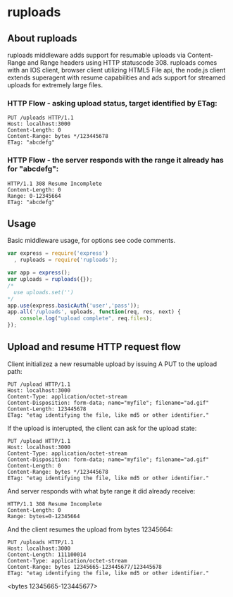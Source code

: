 # ruploads

## About ruploads

ruploads middleware adds support for resumable uploads via Content-Range and Range headers using HTTP statuscode 308.
ruploads comes with an IOS client, browser client utilizing HTML5 File api, the node.js client extends superagent with resume capabilities and ads support
for streamed uploads for extremely large files.

### HTTP Flow - asking upload status, target identified by ETag:

```
PUT /uploads HTTP/1.1
Host: localhost:3000
Content-Length: 0
Content-Range: bytes */123445678
ETag: "abcdefg"
```

### HTTP Flow - the server responds with the range it already has for "abcdefg":

```
HTTP/1.1 308 Resume Incomplete
Content-Length: 0
Range: 0-12345664
ETag: "abcdefg"
```

## Usage

Basic middleware usage, for options see code comments.
```js
var express = require('express')
  , ruploads = require('ruploads');

var app = express();
var uploads = ruploads({});
/*
  use uploads.set('')
*/
app.use(express.basicAuth('user','pass'));
app.all('/uploads', uploads, function(req, res, next) {
    console.log("upload complete", req.files);
});
```

## Upload and resume HTTP request flow

Client initializez a new resumable upload by issuing A PUT to the upload path:
```   
PUT /upload HTTP/1.1
Host: localhost:3000
Content-Type: application/octet-stream
Content-Disposition: form-data; name="myfile"; filename="ad.gif"
Content-Length: 123445678
ETag: "etag identifying the file, like md5 or other identifier."
```

If the upload is interupted, the client can ask for the upload state:
```
PUT /upload HTTP/1.1
Host: localhost:3000
Content-Type: application/octet-stream
Content-Disposition: form-data; name="myfile"; filename="ad.gif"
Content-Length: 0
Content-Range: bytes */123445678
ETag: "etag identifying the file, like md5 or other identifier."
```

And server responds with what byte range it did already receive:
```
HTTP/1.1 308 Resume Incomplete
Content-Length: 0
Range: bytes=0-12345664
```

And the client resumes the upload from bytes 12345664:
```
PUT /uploads HTTP/1.1
Host: localhost:3000
Content-Length: 111100014
Content-Type: application/octet-stream
Content-Range: bytes 12345665-123445677/123445678
ETag: "etag identifying the file, like md5 or other identifier."
```

<bytes 12345665-123445677>
